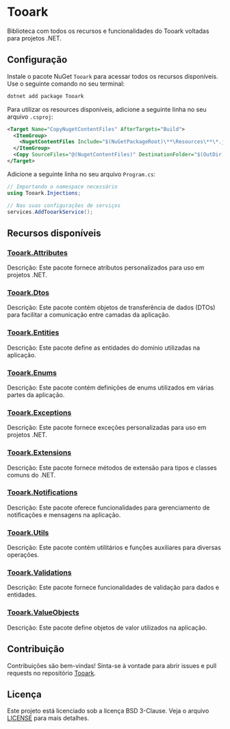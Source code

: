 # Tooark

Biblioteca com todos os recursos e funcionalidades do Tooark voltadas para projetos .NET.

## Configuração

Instale o pacote NuGet `Tooark` para acessar todos os recursos disponíveis. Use o seguinte comando no seu terminal:

```bash
dotnet add package Tooark
```

Para utilizar os resources disponíveis, adicione a seguinte linha no seu arquivo `.csproj`:

```xml
<Target Name="CopyNugetContentFiles" AfterTargets="Build">
  <ItemGroup>
    <NugetContentFiles Include="$(NuGetPackageRoot)\**\Resources\**\*.json" />
  </ItemGroup>
  <Copy SourceFiles="@(NugetContentFiles)" DestinationFolder="$(OutDir)Resources" SkipUnchangedFiles="true" />
</Target>
```

Adicione a seguinte linha no seu arquivo `Program.cs`:

```csharp
// Importando o namespace necessário
using Tooark.Injections;

// Nas suas configurações de serviços
services.AddTooarkService();
```

## Recursos disponíveis

### [Tooark.Attributes](../Tooark.Attributes/README.md)

Descrição: Este pacote fornece atributos personalizados para uso em projetos .NET.

### [Tooark.Dtos](../Tooark.Dtos/README.md)

Descrição: Este pacote contém objetos de transferência de dados (DTOs) para facilitar a comunicação entre camadas da aplicação.

### [Tooark.Entities](../Tooark.Entities/README.md)

Descrição: Este pacote define as entidades do domínio utilizadas na aplicação.

### [Tooark.Enums](../Tooark.Enums/README.md)

Descrição: Este pacote contém definições de enums utilizados em várias partes da aplicação.

### [Tooark.Exceptions](../Tooark.Exceptions/README.md)

Descrição: Este pacote fornece exceções personalizadas para uso em projetos .NET.

### [Tooark.Extensions](../Tooark.Extensions/README.md)

Descrição: Este pacote fornece métodos de extensão para tipos e classes comuns do .NET.

### [Tooark.Notifications](../Tooark.Notifications/README.md)

Descrição: Este pacote oferece funcionalidades para gerenciamento de notificações e mensagens na aplicação.

### [Tooark.Utils](../Tooark.Utils/README.md)

Descrição: Este pacote contém utilitários e funções auxiliares para diversas operações.

### [Tooark.Validations](../Tooark.Validations/README.md)

Descrição: Este pacote fornece funcionalidades de validação para dados e entidades.

### [Tooark.ValueObjects](../Tooark.ValueObjects/README.md)

Descrição: Este pacote define objetos de valor utilizados na aplicação.

## Contribuição

Contribuições são bem-vindas! Sinta-se à vontade para abrir issues e pull requests no repositório [Tooark](https://github.com/Tooark/tooark/issues).

## Licença

Este projeto está licenciado sob a licença BSD 3-Clause. Veja o arquivo [LICENSE](../LICENSE) para mais detalhes.
